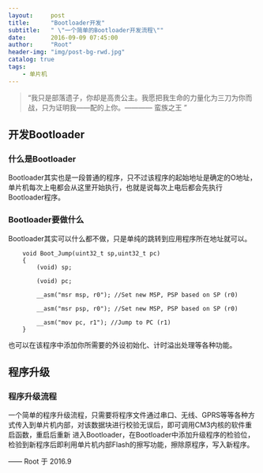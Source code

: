 ```yaml
---
layout:     post
title:      "Bootloader开发"
subtitle:   " \"一个简单的Bootloader开发流程\""
date:       2016-09-09 07:45:00
author:     "Root"
header-img: "img/post-bg-rwd.jpg"
catalog: true
tags:
    - 单片机
---
```


> “我只是部落遗子，你却是高贵公主。我愿把我生命的力量化为三刀为你而战，只为证明我——配的上你。———— 蛮族之王 ”


## 开发Bootloader

### 什么是Bootloader

Bootloader其实也是一段普通的程序，只不过该程序的起始地址是确定的O地址，单片机每次上电都会从这里开始执行，也就是说每次上电后都会先执行Bootloader程序。

### Bootloader要做什么

Bootloader其实可以什么都不做，只是单纯的跳转到应用程序所在地址就可以。

		void Boot_Jump(uint32_t sp,uint32_t pc)
		{
			(void) sp;

			(void) pc;

			__asm("msr msp, r0"); //Set new MSP, PSP based on SP (r0)

			__asm("msr psp, r0"); //Set new MSP, PSP based on SP (r0)

			__asm("mov pc, r1"); //Jump to PC (r1)
		}

也可以在该程序中添加你所需要的外设初始化、计时溢出处理等各种功能。

## 程序升级

### 程序升级流程

一个简单的程序升级流程，只需要将程序文件通过串口、无线、GPRS等等各种方式传入到单片机内部，对该数据块进行校验无误后，即可调用CM3内核的软件重启函数，重启后重新
进入Bootloader，在Bootloader中添加升级程序的检验位，检验到新程序后即利用单片机内部Flash的擦写功能，擦除原程序，写入新程序。


—— Root 于 2016.9


